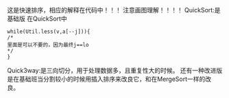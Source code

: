 这是快速排序，相应的解释在代码中！！！
注意画图理解！！！！
QuickSort:是基础版
在QuickSort中
```
while(Util.less(v,a[--j])){
/*
里面是可以不要的，因为最终j==lo
*/
}
```
Quick3way:是三向切分，用于处理数据多，且重复性大的时候。
还有一种改进版是在基础班当分割较小的时候用插入排序来改良它，和在MergeSort一样的改良。
